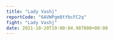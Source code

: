 ```yaml
---
title: "Lady Vashj"
reportCode: "6AVWPgm8tYbcFC2q"
fight: "Lady Vashj"
date: 2021-10-20T19:00:04.987000+00:00
---
```


